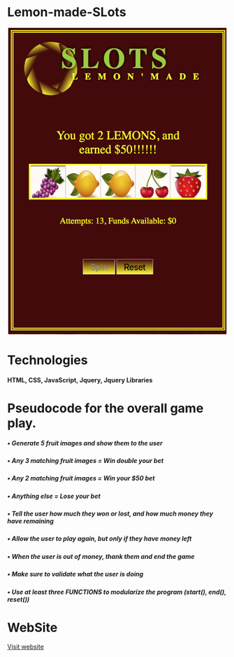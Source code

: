 # Lemon-made-SLots #

<p align="center">
<img id="centered" width="500" height="700" src="https://github.com/lemonmade1/Lemon-made-SLots/blob/gh-pages/images/Screen%20Shot:Slots.png?" raw=true>
</p>


# Technologies #
  #### HTML, CSS, JavaScript, Jquery, Jquery Libraries 

# Pseudocode for the overall game play.
  ##### • Generate 5 fruit images and show them to the user #####
  ##### • Any 3 matching fruit images = Win double your bet #####
  ##### • Any 2 matching fruit images = Win your $50 bet #####
  ##### • Anything else = Lose your bet #####
  ##### • Tell the user how much they won or lost, and how much money they have remaining #####
  ##### • Allow the user to play again, but only if they have money left #####
  ##### • When the user is out of money, thank them and end the game #####
  ##### • Make sure to validate what the user is doing #####
  ##### • Use at least three FUNCTIONS to modularize the program (start(), end(), reset()) #####

# WebSite #
  [Visit website](https://lemonmade1.github.io/Lemon-made-SLots/ "Lemon'made Slots")
